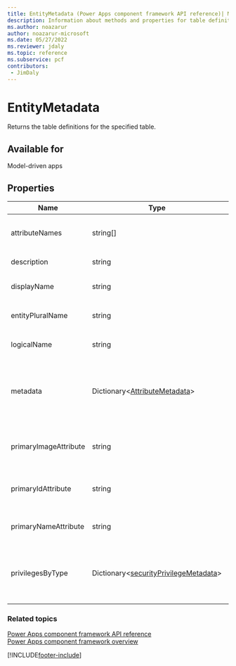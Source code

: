 ```yaml
---
title: EntityMetadata (Power Apps component framework API reference)| Microsoft Docs
description: Information about methods and properties for table definitions.
ms.author: noazarur
author: noazarur-microsoft
ms.date: 05/27/2022
ms.reviewer: jdaly
ms.topic: reference
ms.subservice: pcf
contributors:
 - JimDaly
---
```


# EntityMetadata

Returns the table definitions for the specified table.

## Available for

Model-driven apps

## Properties

|Name| Type| Description|
|-------|--------|--------|
|attributeNames|string[]|List of column names of the table.|
|description|string|Entity description.|
|displayName|string| Display name of the table.|
|entityPluralName|string|The plural name of the table.|
|logicalName|string| The logical name of the table.|
|metadata|Dictionary<[AttributeMetadata](attributemetadata.md)>|Colum definitions for specific columns indexed by column name.|
|primaryImageAttribute|string|Table's primary image column name.|
|primaryIdAttribute|string|Table's primary id column name.|
|primaryNameAttribute|string|Table's primary column name.|
|privilegesByType|Dictionary<[securityPrivilegeMetadata](securityprivilegesmetadata.md)>|The privileges for the table indexed by type.|
||||

### Related topics

[Power Apps component framework API reference](../reference/index.md)<br/>
[Power Apps component framework overview](../overview.md)


[!INCLUDE[footer-include](../../../includes/footer-banner.md)]
